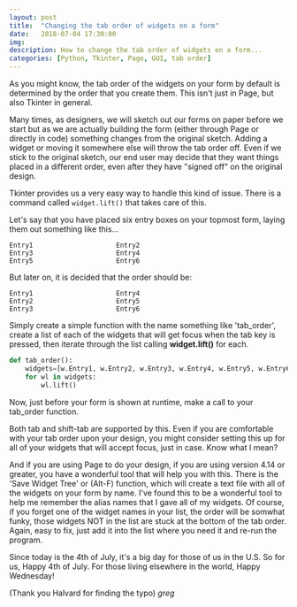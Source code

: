 ```yaml
---
layout: post
title:  "Changing the tab order of widgets on a form"
date:   2018-07-04 17:30:00
img:
description: How to change the tab order of widgets on a form...
categories: [Python, Tkinter, Page, GUI, tab order]
---
```


As you might know, the tab order of the widgets on your form by default is determined by the order that you create them.  This isn't just in Page, but also Tkinter in general.

Many times, as designers, we will sketch out our forms on paper before we start but as we are actually building the form (either through Page or directly in code) something changes from the original sketch.  Adding a widget or moving it somewhere else will throw the tab order off.  Even if we stick to the original sketch, our end user may decide that they want things placed in a different order, even after they have "signed off" on the original design.

Tkinter provides us a very easy way to handle this kind of issue.  There is a command called `widget.lift()` that takes care of this.

Let's say that you have placed six entry boxes on your topmost form, laying them out something like this...

    Entry1                     Entry2
    Entry3                     Entry4
    Entry5                     Entry6
    
But later on, it is decided that the order should be:

    Entry1                     Entry4
    Entry2                     Entry5
    Entry3                     Entry6

Simply create a simple function with the name something like 'tab_order', create a list of each of the widgets that will get focus when the tab key is pressed, then iterate through the list calling  **widget.lift()** for each.

```python
def tab_order():
    widgets=[w.Entry1, w.Entry2, w.Entry3, w.Entry4, w.Entry5, w.Entry6]
    for wl in widgets:
        wl.lift()
```
Now, just before your form is shown at runtime, make a call to your tab_order function.

Both tab and shift-tab are supported by this.  Even if you are comfortable with your tab order upon your design, you might consider setting this up for all of your widgets that will accept focus, just in case.  Know what I mean?

And if you are using Page to do your design, if you are using version 4.14 or greater, you have a wonderful tool that will help you with this.  There is the 'Save Widget Tree' or (Alt-F) function, which will create a text file with all of the widgets on your form by name.  I've found this to be a wonderful tool to help me remember the alias names that I gave all of my widgets.  Of course, if you forget one of the widget names in your list, the order will be somwhat funky, those widgets NOT in the list are stuck at the bottom of the tab order.  Again, easy to fix, just add it into the list where you need it and re-run the program.

Since today is the 4th of July, it's a big day for those of us in the U.S.  So for us, Happy 4th of July.  For those living elsewhere in the world, Happy Wednesday!

(Thank you Halvard for finding the typo)
_greg_
